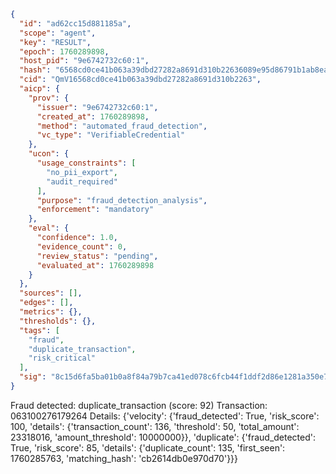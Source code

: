 ```json
{
  "id": "ad62cc15d881185a",
  "scope": "agent",
  "key": "RESULT",
  "epoch": 1760289898,
  "host_pid": "9e6742732c60:1",
  "hash": "6568cd0ce41b063a39dbd27282a8691d310b22636089e95d86791b1ab8eafaeb",
  "cid": "QmV16568cd0ce41b063a39dbd27282a8691d310b2263",
  "aicp": {
    "prov": {
      "issuer": "9e6742732c60:1",
      "created_at": 1760289898,
      "method": "automated_fraud_detection",
      "vc_type": "VerifiableCredential"
    },
    "ucon": {
      "usage_constraints": [
        "no_pii_export",
        "audit_required"
      ],
      "purpose": "fraud_detection_analysis",
      "enforcement": "mandatory"
    },
    "eval": {
      "confidence": 1.0,
      "evidence_count": 0,
      "review_status": "pending",
      "evaluated_at": 1760289898
    }
  },
  "sources": [],
  "edges": [],
  "metrics": {},
  "thresholds": {},
  "tags": [
    "fraud",
    "duplicate_transaction",
    "risk_critical"
  ],
  "sig": "8c15d6fa5ba01b0a8f84a79b7ca41ed078c6fcb44f1ddf2d86e1281a350e78f7"
}
```

Fraud detected: duplicate_transaction (score: 92)
Transaction: 063100276179264
Details: {'velocity': {'fraud_detected': True, 'risk_score': 100, 'details': {'transaction_count': 136, 'threshold': 50, 'total_amount': 23318016, 'amount_threshold': 10000000}}, 'duplicate': {'fraud_detected': True, 'risk_score': 85, 'details': {'duplicate_count': 135, 'first_seen': 1760285763, 'matching_hash': 'cb2614db0e970d70'}}}